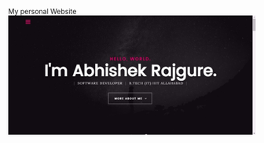 My personal Website
![image](https://github.com/abhishekiit2014032/abhishekiit2014032.github.io/blob/master/screenshot-abhi-rajgure.ml-2017-09-16-12-06-24-473.jpeg)

